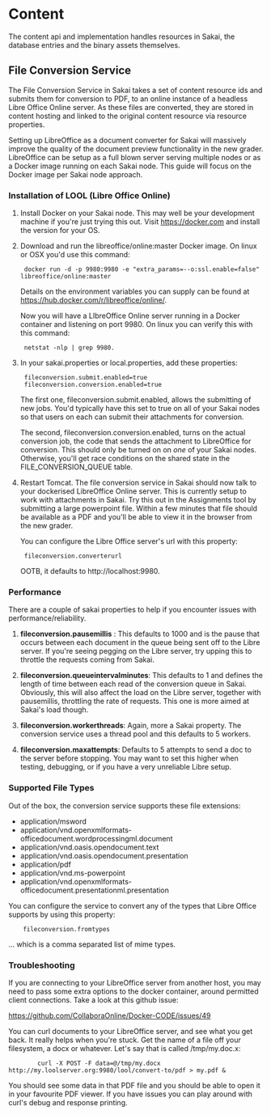 # Content

The content api and implementation handles resources in Sakai, the database entries and the binary
assets themselves.

## File Conversion Service

The File Conversion Service in Sakai takes a set of content resource ids and submits them for
conversion to PDF, to an online instance of a headless Libre Office Online server. As these files
are converted, they are stored in content hosting and linked to the original content resource via
resource properties.

Setting up LibreOffice as a document converter for Sakai will massively improve the quality of the
document preview functionality in the new grader. LibreOffice can be setup as a full blown server
serving  multiple nodes or as a Docker image running on each Sakai node. This guide will focus on
the Docker image per Sakai node approach.

### Installation of LOOL (Libre Office Online)

1. Install Docker on your Sakai node. This may well be your development machine if you're just
trying this out. Visit https://docker.com  and install the version for your OS.

2. Download and run the libreoffice/online:master Docker image. On linux or OSX you'd use this
command: 

        docker run -d -p 9980:9980 -e "extra_params=--o:ssl.enable=false" libreoffice/online:master

    Details on the environment variables you can supply can be found at
    https://hub.docker.com/r/libreoffice/online/.

    Now you will have a LIbreOffice Online server running in a Docker container and listening on port
    9980\. On linux you can verify this with this command:

        netstat -nlp | grep 9980.

3. In your sakai.properties or local.properties, add these properties:

        fileconversion.submit.enabled=true
        fileconversion.conversion.enabled=true

    The first one, fileconversion.submit.enabled, allows the submitting of new jobs. You'd typically
    have this set to true on all of your Sakai nodes so that users on each can submit their attachments
    for conversion.

    The second, fileconversion.conversion.enabled, turns on the actual conversion job, the code that
    sends the attachment to LibreOffice for conversion. This should only be turned on on *one* of your
    Sakai nodes. Otherwise, you'll get race conditions on the shared state in the
    FILE\_CONVERSION\_QUEUE table.

4. Restart Tomcat. The file conversion service in Sakai should now talk to your dockerised
    LibreOffice Online server. This is currently setup to work with attachments in Sakai. Try this out
    in the Assignments tool by submitting a large powerpoint file. Within a few minutes that file
    should be available as a PDF and you'll be able to view it in the browser from the new grader.

    You can configure the Libre Office server's url with this property: 

        fileconversion.converterurl

    OOTB, it defaults to http://localhost:9980.

### Performance

There are a couple of sakai properties to help if you encounter issues with performance/reliability.

1. **fileconversion.pausemillis** : This defaults to 1000 and is the pause that occurs between each
document in the queue being sent off to the Libre server. If you're seeing pegging on the Libre
server, try upping this to throttle the requests coming from Sakai.

2. **fileconversion.queueintervalminutes**: This defaults to 1 and defines the length of time between
each read of the conversion queue in Sakai. Obviously, this will also affect the load on the Libre
server, together with pausemillis, throttling the rate of requests. This one is more aimed at
Sakai's load though.

3. **fileconversion.workerthreads**: Again, more a Sakai property. The conversion service uses a
thread pool and this defaults to 5 workers.

4. **fileconversion.maxattempts**: Defaults to 5 attempts to send a doc to the server before stopping.
You may want to set this higher when testing, debugging, or if you have a very unreliable Libre setup.

### Supported File Types

Out of the box, the conversion service supports these file extensions:

- application/msword
- application/vnd.openxmlformats-officedocument.wordprocessingml.document
- application/vnd.oasis.opendocument.text
- application/vnd.oasis.opendocument.presentation
- application/pdf
- application/vnd.ms-powerpoint
- application/vnd.openxmlformats-officedocument.presentationml.presentation

You can configure the service to convert any of the types that Libre Office supports by using this
property:

        fileconversion.fromtypes

... which is a comma separated list of mime types.

### Troubleshooting

If you are connecting to your LibreOffice server from another host, you may need to pass some extra
options to the docker container, around permitted client connections. Take a look at this github
issue:

https://github.com/CollaboraOnline/Docker-CODE/issues/49

You can curl documents to your LibreOffice server, and see what you get back. It really helps when
you're stuck. Get the name of a file off your filesystem, a docx or whatever. Let's say that is
called /tmp/my.doc.x:

            curl -X POST -F data=@/tmp/my.docx http://my.loolserver.org:9980/lool/convert-to/pdf > my.pdf &

You should see some data in that PDF file and you should be able to open it in your favourite PDF
viewer. If you have issues you can play around with curl's debug and response printing.
